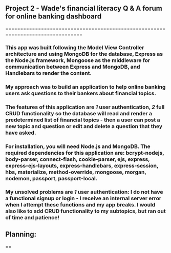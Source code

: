 ## Project 2 - Wade's financial literacy Q & A forum for online banking dashboard
================================================================================

### This app was built following the Model View Controller architecture and using MongoDB for the database, Express as the Node.js framework, Mongoose as the middleware for communication between Express and MongoDB, and Handlebars to render the content.

### My approach was to build an application to help online banking users ask questions to their bankers about financial topics.

### The features of this application are *1* user authentication, *2* full CRUD functionality so the database will read and render a predetermined list of financial topics - then a user can post a new topic and question or edit and delete a question that they have asked.

### For installation, you will need Node.js and MongoDB. The required dependencies for this application are: bcrypt-nodejs, body-parser, connect-flash, cookie-parser, ejs, express, express-ejs-layouts, express-handlebars, express-session, hbs, materialize, method-override, mongoose, morgan, nodemon, passport, passport-local.

### My unsolved problems are *1* user authentication: I do not have a functional signup or login - I receive an internal server error when I attempt these functions and my app breaks. I would also like to add CRUD functionality to my subtopics, but ran out of time and patience!

## Planning:
==

###

